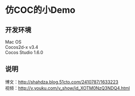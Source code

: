 # 仿COC的小Demo
## 开发环境
Mac OS </br>
Cocos2d-x v3.4 </br>
Cocos Studio 1.6.0 </br>
## 说明
博文：http://shahdza.blog.51cto.com/2410787/1633223 </br>
视频：http://v.youku.com/v_show/id_XOTM0NzQ3NDQ4.html </br>
